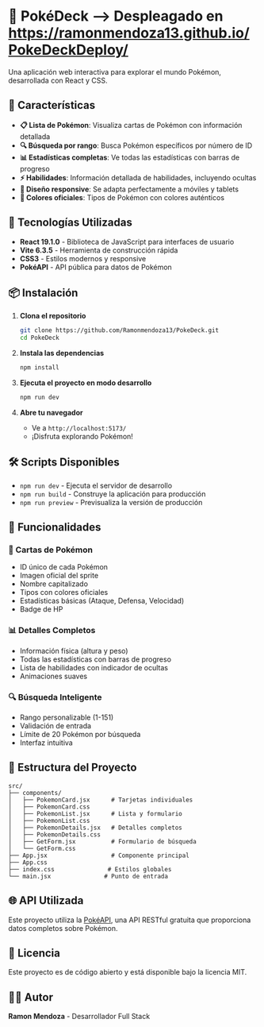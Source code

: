  # 🎴 PokéDeck --> Despleagado en https://ramonmendoza13.github.io/PokeDeckDeploy/

Una aplicación web interactiva para explorar el mundo Pokémon, desarrollada con React y CSS.

## 🌟 Características

- **📋 Lista de Pokémon**: Visualiza cartas de Pokémon con información detallada
- **🔍 Búsqueda por rango**: Busca Pokémon específicos por número de ID
- **📊 Estadísticas completas**: Ve todas las estadísticas con barras de progreso
- **⚡ Habilidades**: Información detallada de habilidades, incluyendo ocultas
- **🎨 Diseño responsive**: Se adapta perfectamente a móviles y tablets
- **🌈 Colores oficiales**: Tipos de Pokémon con colores auténticos

## 🚀 Tecnologías Utilizadas

- **React 19.1.0** - Biblioteca de JavaScript para interfaces de usuario
- **Vite 6.3.5** - Herramienta de construcción rápida
- **CSS3** - Estilos modernos y responsive
- **PokéAPI** - API pública para datos de Pokémon

## 📦 Instalación

1. **Clona el repositorio**
   ```bash
   git clone https://github.com/Ramonmendoza13/PokeDeck.git
   cd PokeDeck
   ```

2. **Instala las dependencias**
   ```bash
   npm install
   ```

3. **Ejecuta el proyecto en modo desarrollo**
   ```bash
   npm run dev
   ```

4. **Abre tu navegador**
   - Ve a `http://localhost:5173/`
   - ¡Disfruta explorando Pokémon!

## 🛠️ Scripts Disponibles

- `npm run dev` - Ejecuta el servidor de desarrollo
- `npm run build` - Construye la aplicación para producción
- `npm run preview` - Previsualiza la versión de producción

## 📱 Funcionalidades

### 🎴 Cartas de Pokémon
- ID único de cada Pokémon
- Imagen oficial del sprite
- Nombre capitalizado
- Tipos con colores oficiales
- Estadísticas básicas (Ataque, Defensa, Velocidad)
- Badge de HP

### 📊 Detalles Completos
- Información física (altura y peso)
- Todas las estadísticas con barras de progreso
- Lista de habilidades con indicador de ocultas
- Animaciones suaves

### 🔍 Búsqueda Inteligente
- Rango personalizable (1-151)
- Validación de entrada
- Límite de 20 Pokémon por búsqueda
- Interfaz intuitiva

## 🎨 Estructura del Proyecto

```
src/
├── components/
│   ├── PokemonCard.jsx      # Tarjetas individuales
│   ├── PokemonCard.css
│   ├── PokemonList.jsx      # Lista y formulario
│   ├── PokemonList.css
│   ├── PokemonDetails.jsx   # Detalles completos
│   ├── PokemonDetails.css
│   ├── GetForm.jsx          # Formulario de búsqueda
│   └── GetForm.css
├── App.jsx                  # Componente principal
├── App.css
├── index.css               # Estilos globales
└── main.jsx               # Punto de entrada
```

## 🌐 API Utilizada

Este proyecto utiliza la [PokéAPI](https://pokeapi.co/), una API RESTful gratuita que proporciona datos completos sobre Pokémon.

## 📄 Licencia

Este proyecto es de código abierto y está disponible bajo la licencia MIT.

## 👨‍💻 Autor

**Ramon Mendoza** - Desarrollador Full Stack

